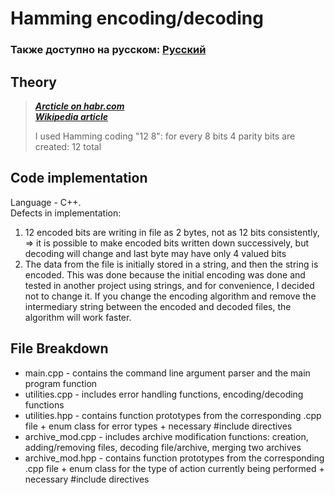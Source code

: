 # Hamming encoding/decoding

### Также доступно на русском: [Русский](README_ru.md)

## Theory
> ***[Arcticle on habr.com](https://habr.com/ru/articles/140611/)***  
> ***[Wikipedia article](https://en.wikipedia.org/wiki/Hamming_code)***
>
> I used Hamming coding "12 8": for every 8 bits 4 parity bits are created: 12 total

## Code implementation
Language - C++.  
Defects in implementation:
1. 12 encoded bits are writing in file as 2 bytes, not as 12 bits consistently, => it is possible to make encoded bits written down successively, but decoding will change and last byte may have only 4 valued bits
2. The data from the file is initially stored in a string, and then the string is encoded. This was done because the initial encoding was done and tested in another project using strings, and for convenience, I decided not to change it.
   If you change the encoding algorithm and remove the intermediary string between the encoded and decoded files, the algorithm will work faster.

## File Breakdown
- main.cpp - contains the command line argument parser and the main program function
- utilities.cpp - includes error handling functions, encoding/decoding functions
- utilities.hpp - contains function prototypes from the corresponding .cpp file + enum class for error types + necessary #include directives
- archive_mod.cpp - includes archive modification functions: creation, adding/removing files, decoding file/archive, merging two archives
- archive_mod.hpp - contains function prototypes from the corresponding .cpp file + enum class for the type of action currently being performed + necessary #include directives
